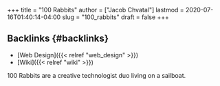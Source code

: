 +++
title = "100 Rabbits"
author = ["Jacob Chvatal"]
lastmod = 2020-07-16T01:40:14-04:00
slug = "100_rabbits"
draft = false
+++

## Backlinks {#backlinks}

-   [Web Design]({{< relref "web_design" >}})
-   [Wiki]({{< relref "wiki" >}})

100 Rabbits are a creative technologist duo
living on a sailboat.

